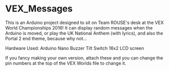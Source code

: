 # VEX_Messages

This is an Arduino project designed to sit on Team ROUSE's desk at the VEX World Championships 2016!
It can display random messages when the Arduino is moved, or play the UK National Anthem (with lyrics), and also the Portal 2 end theme, because why not...

Hardware Used:
Arduino Nano
Buzzer
Tilt Switch
16x2 LCD screen

If you fancy making your own version, attach these and you can change the pin numbers at the top of the VEX Worlds file to change it.
